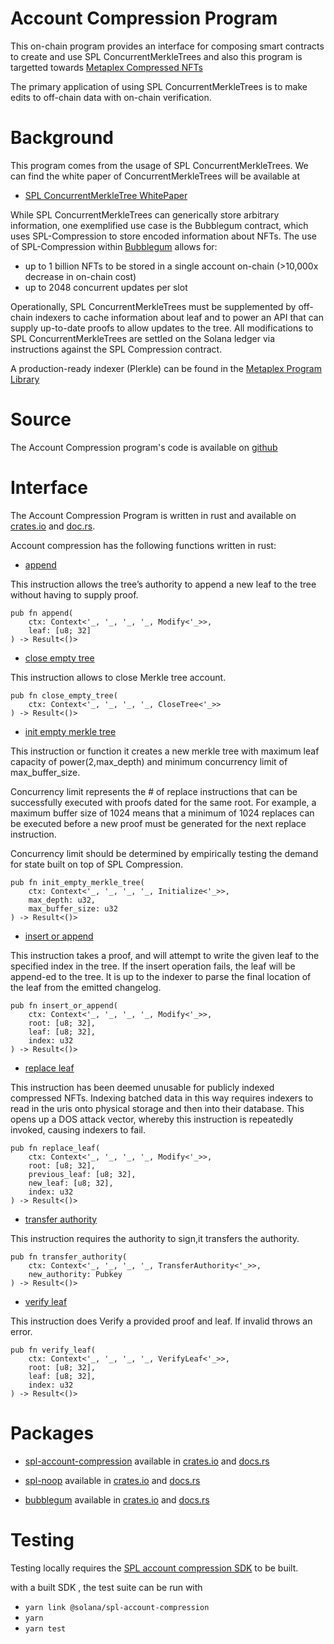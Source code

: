 # Account Compression Program
 This on-chain program provides an interface for composing smart contracts to create and use SPL ConcurrentMerkleTrees and also this program is targetted towards [Metaplex Compressed NFTs](https://github.com/metaplex-foundation/metaplex-program-library/tree/master/bubblegum)

The primary application of using SPL ConcurrentMerkleTrees is to make edits to off-chain data with on-chain verification.

# Background

This program comes from the usage of SPL ConcurrentMerkleTrees. We can find the white paper of 
ConcurrentMerkleTrees will be available at

-  [SPL ConcurrentMerkleTree WhitePaper](https://drive.google.com/file/d/1BOpa5OFmara50fTvL0VIVYjtg-qzHCVc/view)

While SPL ConcurrentMerkleTrees can generically store arbitrary information, one exemplified use case is the Bubblegum contract, which uses SPL-Compression to store encoded information about NFTs. The use of SPL-Compression within [Bubblegum](https://github.com/metaplex-foundation/metaplex-program-library/tree/master/bubblegum) allows for:

- up to 1 billion NFTs to be stored in a single account on-chain (>10,000x decrease in on-chain cost)
- up to 2048 concurrent updates per slot

Operationally, SPL ConcurrentMerkleTrees must be supplemented by off-chain indexers to cache information about leaf and to power an API that can supply up-to-date proofs to allow updates to the tree. All modifications to SPL ConcurrentMerkleTrees are settled on the Solana ledger via instructions against the SPL Compression contract.

A production-ready indexer (Plerkle) can be found in the [Metaplex Program Library](https://github.com/metaplex-foundation/digital-asset-validator-plugin)

# Source

The Account Compression program's code is available on [github](https://github.com/solana-labs/solana-program-library)

# Interface

The Account Compression Program is written in rust and available on [crates.io](https://crates.io/crates/spl-account-compression) and [doc.rs](https://docs.rs/spl-account-compression/latest/spl_account_compression/).

Account compression has the following functions written in rust:

- [append](https://docs.rs/spl-account-compression/latest/spl_account_compression/spl_account_compression/fn.append.html)

This instruction allows the tree’s authority to append a new leaf to the tree without having to supply proof.

```
pub fn append(
    ctx: Context<'_, '_, '_, '_, Modify<'_>>,
    leaf: [u8; 32]
) -> Result<()> 
```


- [close empty tree](https://docs.rs/spl-account-compression/latest/spl_account_compression/spl_account_compression/fn.close_empty_tree.html)

 This instruction allows to close Merkle tree account.
```
pub fn close_empty_tree(
    ctx: Context<'_, '_, '_, '_, CloseTree<'_>>
) -> Result<()>

```
- [init empty merkle tree](https://docs.rs/spl-account-compression/latest/spl_account_compression/spl_account_compression/fn.init_empty_merkle_tree.html)

This instruction or function it creates a new merkle tree with maximum leaf capacity of power(2,max_depth) and minimum concurrency limit of max_buffer_size.

Concurrency limit represents the # of replace instructions that can be successfully executed with proofs dated for the same root. For example, a maximum buffer size of 1024 means that a minimum of 1024 replaces can be executed before a new proof must be generated for the next replace instruction.

Concurrency limit should be determined by empirically testing the demand for state built on top of SPL Compression.


```
pub fn init_empty_merkle_tree(
    ctx: Context<'_, '_, '_, '_, Initialize<'_>>,
    max_depth: u32,
    max_buffer_size: u32
) -> Result<()>

```


- [insert or append](https://docs.rs/spl-account-compression/latest/spl_account_compression/spl_account_compression/fn.insert_or_append.html)

This instruction takes a proof, and will attempt to write the given leaf to the specified index in the tree. If the insert operation fails, the leaf will be append-ed to the tree. It is up to the indexer to parse the final location of the leaf from the emitted changelog.

```
pub fn insert_or_append(
    ctx: Context<'_, '_, '_, '_, Modify<'_>>,
    root: [u8; 32],
    leaf: [u8; 32],
    index: u32
) -> Result<()>
```

- [replace leaf](https://docs.rs/spl-account-compression/latest/spl_account_compression/spl_account_compression/fn.replace_leaf.html)

This instruction has been deemed unusable for publicly indexed compressed NFTs. Indexing batched data in this way requires indexers to read in the uris onto physical storage and then into their database. This opens up a DOS attack vector, whereby this instruction is repeatedly invoked, causing indexers to fail.


```
pub fn replace_leaf(
    ctx: Context<'_, '_, '_, '_, Modify<'_>>,
    root: [u8; 32],
    previous_leaf: [u8; 32],
    new_leaf: [u8; 32],
    index: u32
) -> Result<()>

```
- [transfer authority](https://docs.rs/spl-account-compression/latest/spl_account_compression/spl_account_compression/fn.transfer_authority.html)

This instruction requires the authority to sign,it transfers the authority.
```
pub fn transfer_authority(
    ctx: Context<'_, '_, '_, '_, TransferAuthority<'_>>,
    new_authority: Pubkey
) -> Result<()>

```

- [verify leaf](https://docs.rs/spl-account-compression/latest/spl_account_compression/spl_account_compression/fn.verify_leaf.html)

This instruction does Verify a provided proof and leaf. If invalid throws an error.

```
pub fn verify_leaf(
    ctx: Context<'_, '_, '_, '_, VerifyLeaf<'_>>,
    root: [u8; 32],
    leaf: [u8; 32],
    index: u32
) -> Result<()>

```

# Packages

- [spl-account-compression](https://github.com/solana-labs/solana-program-library/tree/master/account-compression) available in [crates.io](https://crates.io/crates/spl-account-compression) and [docs.rs](https://docs.rs/spl-account-compression/latest/spl_account_compression/)

- [spl-noop](https://github.com/solana-labs/solana-program-library/tree/master/account-compression/programs/noop) available in [crates.io](https://crates.io/crates/spl-noop) and [docs.rs](https://docs.rs/spl-noop/latest/spl_noop/)

- [bubblegum](https://github.com/metaplex-foundation/metaplex-program-library/tree/master/bubblegum) available in [crates.io](https://crates.io/crates/bubblegum) and [docs.rs](https://docs.rs/crate/bubblegum/1.0.1)


# Testing

Testing locally requires the [SPL account compression SDK](https://www.npmjs.com/package/@solana/spl-account-compression) to be built.

with a built SDK , the test suite can be run with

- `yarn link @solana/spl-account-compression`
- `yarn`
- `yarn test`
